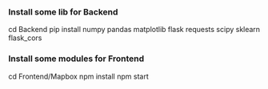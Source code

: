 ### Install some lib for Backend
cd Backend
pip install numpy pandas matplotlib flask requests scipy sklearn flask_cors

### Install some modules for Frontend

cd Frontend/Mapbox
npm install
npm start